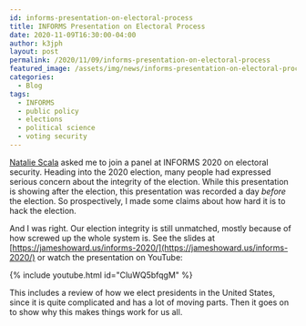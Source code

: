 ```yaml
---
id: informs-presentation-on-electoral-process
title: INFORMS Presentation on Electoral Process
date: 2020-11-09T16:30:00-04:00
author: k3jph
layout: post
permalink: /2020/11/09/informs-presentation-on-electoral-process
featured_image: /assets/img/news/informs-presentation-on-electoral-process.webp
categories:
  - Blog
tags:
  - INFORMS
  - public policy
  - elections
  - political science
  - voting security
---
```


[Natalie Scala](https://www.drnataliescala.com/) asked me to join a
panel at INFORMS 2020 on electoral
security.  Heading into the 2020 election, many people had expressed
serious concern about the integrity of the election.  While this presentation
is showing after the election, this presentation was recorded a day
_before_ the election.  So prospectively, I made some claims about
how hard it is to hack the election.

And I was right.  Our election integrity is still unmatched, mostly because
of how screwed up the whole system is.  See the slides at [https://jameshoward.us/informs-2020/](https://jameshoward.us/informs-2020/) or watch the 
presentation on YouTube:

{% include youtube.html id="CluWQ5bfqgM" %}

This includes a review of how we elect presidents in the United States, since
it is quite complicated and has a lot of moving parts.  Then it goes on to
show why this makes things work for us all.

